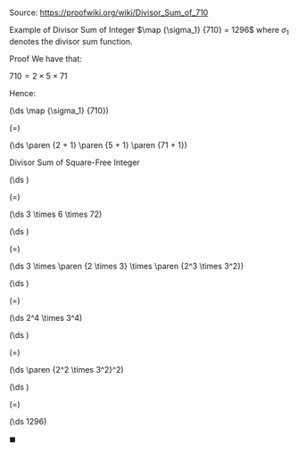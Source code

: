 # 

Source: https://proofwiki.org/wiki/Divisor_Sum_of_710

Example of Divisor Sum of Integer
$\map {\sigma_1} {710} = 1296$
where $\sigma_1$ denotes the divisor sum function.


Proof
We have that:

$710 = 2 \times 5 \times 71$

Hence:














\(\ds \map {\sigma_1} {710}\)

\(=\)







\(\ds \paren {2 + 1} \paren {5 + 1} \paren {71 + 1}\)





Divisor Sum of Square-Free Integer














\(\ds \)

\(=\)







\(\ds 3 \times 6 \times 72\)




















\(\ds \)

\(=\)







\(\ds 3 \times \paren {2 \times 3} \times \paren {2^3 \times 3^2}\)




















\(\ds \)

\(=\)







\(\ds 2^4 \times 3^4\)




















\(\ds \)

\(=\)







\(\ds \paren {2^2 \times 3^2}^2\)




















\(\ds \)

\(=\)







\(\ds 1296\)









$\blacksquare$





